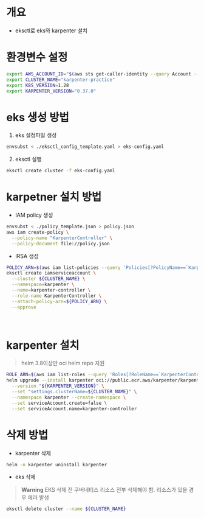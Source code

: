 # 개요
* eksctl로 eks와 karpenter 설치

# 환경변수 설정

```bash
export AWS_ACCOUNT_ID="$(aws sts get-caller-identity --query Account --output text)"
export CLUSTER_NAME="karpenter-practice"
export K8S_VERSION=1.28
export KARPENTER_VERSION="0.37.0"
```

# eks 생성 방법
1. eks 설정파일 생성

```bash
envsubst < ./eksctl_config_template.yaml > eks-config.yaml
```

2. eksctl 실행

```bash
eksctl create cluster -f eks-config.yaml
```

# karpetner 설치 방법
* IAM policy 생성

```bash
envsubst < ./policy_template.json > policy.json
aws iam create-policy \
  --policy-name "KarpenterController" \
  --policy-document file://policy.json
```

* IRSA 생성

```bash
POLICY_ARN=$(aws iam list-policies --query 'Policies[?PolicyName==`KarpenterController`].Arn' --output text)
eksctl create iamserviceaccount \
  --cluster ${CLUSTER_NAME} \
  --namespace=karpenter \
  --name=karpenter-controller \
  --role-name KarpenterController \
  --attach-policy-arn=${POLICY_ARN} \
  --approve
```

<br>

# karpenter 설치
> helm 3.8이상만 oci helm repo 지원

```bash
ROLE_ARN=$(aws iam list-roles --query 'Roles[?RoleName==`KarpenterController`].Arn' --output text)
helm upgrade --install karpenter oci://public.ecr.aws/karpenter/karpenter \
  --version "${KARPENTER_VERSION}" \
  --set "settings.clusterName=${CLUSTER_NAME}" \
  --namespace karpenter --create-namespace \
  --set serviceAccount.create=false \
  --set serviceAccount.name=karpenter-controller
```

# 삭제 방법
* karpenter 삭제

```bash
helm -n karpenter uninstall karpenter
```

* eks 삭제

> **Warning**
> EKS 삭제 전 쿠버네티스 리소스 전부 삭제해야 함. 리소스가 있을 경우 에러 발생

```bash
eksctl delete cluster --name ${CLUSTER_NAME}
```
